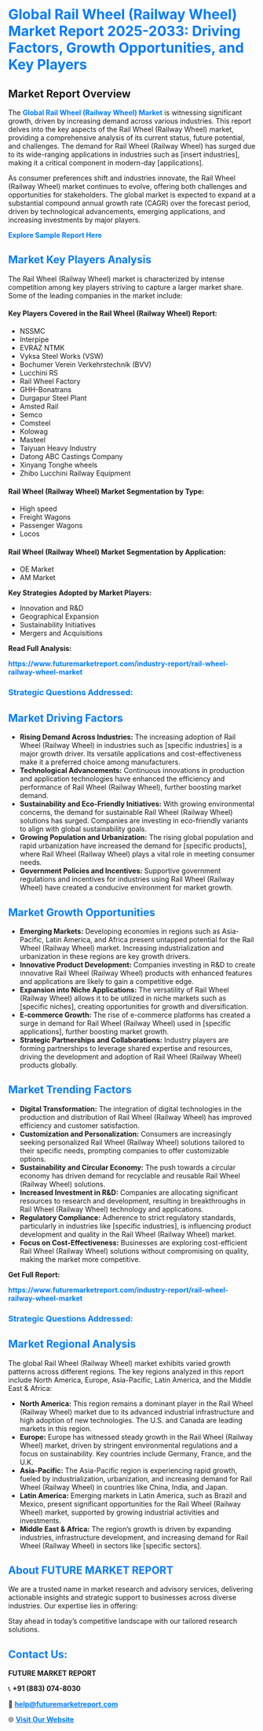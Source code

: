 <h1 style="color: #007BFF;">Global Rail Wheel (Railway Wheel) Market Report 2025-2033: Driving Factors, Growth Opportunities, and Key Players</h1>

<section id="overview">
<h2>Market Report Overview</h2>
<p>The <a href="https://www.futuremarketreport.com/industry-report/rail-wheel-railway-wheel-market" style="color: #007BFF; text-decoration: none;"><strong>Global Rail Wheel (Railway Wheel) Market</strong></a> is witnessing significant growth, driven by increasing demand across various industries. This report delves into the key aspects of the Rail Wheel (Railway Wheel) market, providing a comprehensive analysis of its current status, future potential, and challenges. The demand for Rail Wheel (Railway Wheel) has surged due to its wide-ranging applications in industries such as [insert industries], making it a critical component in modern-day [applications].</p>
<p>As consumer preferences shift and industries innovate, the Rail Wheel (Railway Wheel) market continues to evolve, offering both challenges and opportunities for stakeholders. The global market is expected to expand at a substantial compound annual growth rate (CAGR) over the forecast period, driven by technological advancements, emerging applications, and increasing investments by major players.</p>
</section>

<section id="overview">
<p><a href="https://www.futuremarketreport.com/request-sample/reportId=97089" style="color: #007BFF; text-decoration: none;"><strong>Explore Sample Report Here</strong></a></p>
</section>

<section id="key-players">
<h2 style="color: #007BFF;">Market Key Players Analysis</h2>
<p>The Rail Wheel (Railway Wheel) market is characterized by intense competition among key players striving to capture a larger market share. Some of the leading companies in the market include:</p>
<h4>Key Players Covered in the Rail Wheel (Railway Wheel) Report:</h4>
<ul><li>NSSMC</li><li>Interpipe</li><li>EVRAZ NTMK</li><li>Vyksa Steel Works (VSW)</li><li>Bochumer Verein Verkehrstechnik (BVV)</li><li>Lucchini RS</li><li>Rail Wheel Factory</li><li>GHH-Bonatrans</li><li>Durgapur Steel Plant</li><li>Amsted Rail</li><li>Semco</li><li>Comsteel</li><li>Kolowag</li><li>Masteel</li><li>Taiyuan Heavy Industry</li><li>Datong ABC Castings Company</li><li>Xinyang Tonghe wheels</li><li>Zhibo Lucchini Railway Equipment</li></ul>
<h4>Rail Wheel (Railway Wheel) Market Segmentation by Type:</h4>
<ul><li>High speed</li><li>Freight Wagons</li><li>Passenger Wagons</li><li>Locos</li></ul>

<h4>Rail Wheel (Railway Wheel) Market Segmentation by Application:</h4>
<ul><li>OE Market</li><li>AM Market</li></ul>
<p><strong>Key Strategies Adopted by Market Players:</strong></p>
<ul>
<li>Innovation and R&D</li>
<li>Geographical Expansion</li>
<li>Sustainability Initiatives</li>
<li>Mergers and Acquisitions</li>
</ul>
</section>

<section>
<p><strong>Read Full Analysis: </strong></p><a href="https://www.futuremarketreport.com/industry-report/rail-wheel-railway-wheel-market" style="color: #007BFF; text-decoration: none;"><strong>https://www.futuremarketreport.com/industry-report/rail-wheel-railway-wheel-market</strong></a>
<h3 style="color: #007BFF;">Strategic Questions Addressed:</h3>
</section>

<section id="driving-factors">
<h2 style="color: #007BFF;">Market Driving Factors</h2>
<ul>
<li><strong>Rising Demand Across Industries:</strong> The increasing adoption of Rail Wheel (Railway Wheel) in industries such as [specific industries] is a major growth driver. Its versatile applications and cost-effectiveness make it a preferred choice among manufacturers.</li>
<li><strong>Technological Advancements:</strong> Continuous innovations in production and application technologies have enhanced the efficiency and performance of Rail Wheel (Railway Wheel), further boosting market demand.</li>
<li><strong>Sustainability and Eco-Friendly Initiatives:</strong> With growing environmental concerns, the demand for sustainable Rail Wheel (Railway Wheel) solutions has surged. Companies are investing in eco-friendly variants to align with global sustainability goals.</li>
<li><strong>Growing Population and Urbanization:</strong> The rising global population and rapid urbanization have increased the demand for [specific products], where Rail Wheel (Railway Wheel) plays a vital role in meeting consumer needs.</li>
<li><strong>Government Policies and Incentives:</strong> Supportive government regulations and incentives for industries using Rail Wheel (Railway Wheel) have created a conducive environment for market growth.</li>
</ul>
</section>

<section id="growth-opportunities">
<h2 style="color: #007BFF;">Market Growth Opportunities</h2>
<ul>
<li><strong>Emerging Markets:</strong> Developing economies in regions such as Asia-Pacific, Latin America, and Africa present untapped potential for the Rail Wheel (Railway Wheel) market. Increasing industrialization and urbanization in these regions are key growth drivers.</li>
<li><strong>Innovative Product Development:</strong> Companies investing in R&D to create innovative Rail Wheel (Railway Wheel) products with enhanced features and applications are likely to gain a competitive edge.</li>
<li><strong>Expansion into Niche Applications:</strong> The versatility of Rail Wheel (Railway Wheel) allows it to be utilized in niche markets such as [specific niches], creating opportunities for growth and diversification.</li>
<li><strong>E-commerce Growth:</strong> The rise of e-commerce platforms has created a surge in demand for Rail Wheel (Railway Wheel) used in [specific applications], further boosting market growth.</li>
<li><strong>Strategic Partnerships and Collaborations:</strong> Industry players are forming partnerships to leverage shared expertise and resources, driving the development and adoption of Rail Wheel (Railway Wheel) products globally.</li>
</ul>
</section>

<section id="trending-factors">
<h2 style="color: #007BFF;">Market Trending Factors</h2>
<ul>
<li><strong>Digital Transformation:</strong> The integration of digital technologies in the production and distribution of Rail Wheel (Railway Wheel) has improved efficiency and customer satisfaction.</li>
<li><strong>Customization and Personalization:</strong> Consumers are increasingly seeking personalized Rail Wheel (Railway Wheel) solutions tailored to their specific needs, prompting companies to offer customizable options.</li>
<li><strong>Sustainability and Circular Economy:</strong> The push towards a circular economy has driven demand for recyclable and reusable Rail Wheel (Railway Wheel) solutions.</li>
<li><strong>Increased Investment in R&D:</strong> Companies are allocating significant resources to research and development, resulting in breakthroughs in Rail Wheel (Railway Wheel) technology and applications.</li>
<li><strong>Regulatory Compliance:</strong> Adherence to strict regulatory standards, particularly in industries like [specific industries], is influencing product development and quality in the Rail Wheel (Railway Wheel) market.</li>
<li><strong>Focus on Cost-Effectiveness:</strong> Businesses are exploring cost-efficient Rail Wheel (Railway Wheel) solutions without compromising on quality, making the market more competitive.</li>
</ul>
</section>

<section>
<p><strong>Get Full Report: </strong></p><a href="https://www.futuremarketreport.com/industry-report/rail-wheel-railway-wheel-market" style="color: #007BFF; text-decoration: none;"><strong>https://www.futuremarketreport.com/industry-report/rail-wheel-railway-wheel-market</strong></a>
<h3 style="color: #007BFF;">Strategic Questions Addressed:</h3>
</section>


<section id="regional-analysis">
<h2 style="color: #007BFF;">Market Regional Analysis</h2>
<p>The global Rail Wheel (Railway Wheel) market exhibits varied growth patterns across different regions. The key regions analyzed in this report include North America, Europe, Asia-Pacific, Latin America, and the Middle East & Africa:</p>
<ul>
<li><strong>North America:</strong> This region remains a dominant player in the Rail Wheel (Railway Wheel) market due to its advanced industrial infrastructure and high adoption of new technologies. The U.S. and Canada are leading markets in this region.</li>
<li><strong>Europe:</strong> Europe has witnessed steady growth in the Rail Wheel (Railway Wheel) market, driven by stringent environmental regulations and a focus on sustainability. Key countries include Germany, France, and the U.K.</li>
<li><strong>Asia-Pacific:</strong> The Asia-Pacific region is experiencing rapid growth, fueled by industrialization, urbanization, and increasing demand for Rail Wheel (Railway Wheel) in countries like China, India, and Japan.</li>
<li><strong>Latin America:</strong> Emerging markets in Latin America, such as Brazil and Mexico, present significant opportunities for the Rail Wheel (Railway Wheel) market, supported by growing industrial activities and investments.</li>
<li><strong>Middle East & Africa:</strong> The region’s growth is driven by expanding industries, infrastructure development, and increasing demand for Rail Wheel (Railway Wheel) in sectors like [specific sectors].</li>
</ul>
</section>

<footer>
<h2 style="color: #007BFF;">About FUTURE MARKET REPORT</h2>
<p>We are a trusted name in market research and advisory services, delivering actionable insights and strategic support to businesses across diverse industries. Our expertise lies in offering:</p>

<p>Stay ahead in today’s competitive landscape with our tailored research solutions.</p>

<h2 style="color: #007BFF;">Contact Us:</h2>
<p><strong>FUTURE MARKET REPORT</strong></p>
<p>📞 <strong>+91 (883) 074-8030</strong></p>
<p>📧 <strong><a href="mailto:help@futuremarketreport.com" style="color: #007BFF;">help@futuremarketreport.com</a></strong></p>
<p>🌐 <strong><a href="https://www.futuremarketreport.com/" style="color: #007BFF;">Visit Our Website</a></strong></p>
</footer>